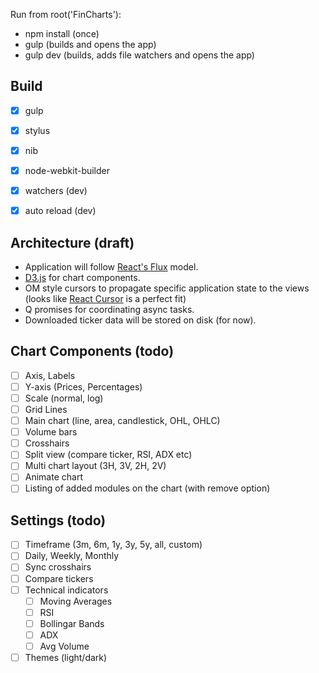 Run from root('FinCharts'):
 * npm install (once)
 * gulp (builds and opens the app)
 * gulp dev (builds, adds file watchers and opens the app)


Build
-----
* [x] gulp
* [x] stylus
* [x] nib
* [x] node-webkit-builder
* [x] watchers (dev)
* [x] auto reload (dev)


Architecture (draft)
--------------------

* Application will follow [React's Flux](https://github.com/facebook/flux) model.
* [D3.js](https://github.com/mbostock/d3) for chart components.
* OM style cursors to propagate specific application state to the views (looks like [React Cursor](https://github.com/dustingetz/react-cursor) is a perfect fit)
* Q promises for coordinating async tasks.
* Downloaded ticker data will be stored on disk (for now).



Chart Components (todo)
-----------------------
* [ ] Axis, Labels
* [ ] Y-axis (Prices, Percentages)
* [ ] Scale (normal, log)
* [ ] Grid Lines
* [ ] Main chart (line, area, candlestick, OHL, OHLC)
* [ ] Volume bars
* [ ] Crosshairs
* [ ] Split view (compare ticker, RSI, ADX etc)
* [ ] Multi chart layout (3H, 3V, 2H, 2V)
* [ ] Animate chart
* [ ] Listing of added modules on the chart (with remove option)

Settings (todo)
---------------
* [ ] Timeframe (3m, 6m, 1y, 3y, 5y, all, custom)
* [ ] Daily, Weekly, Monthly
* [ ] Sync crosshairs
* [ ] Compare tickers
* [ ] Technical indicators
    * [ ] Moving Averages
    * [ ] RSI
    * [ ] Bollingar Bands
    * [ ] ADX
    * [ ] Avg Volume
* [ ] Themes (light/dark)
